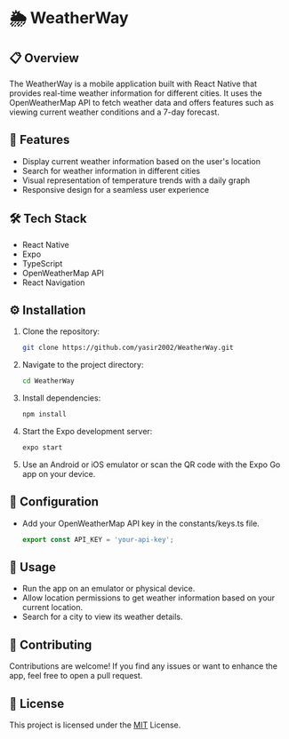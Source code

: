 # 🌦️ WeatherWay

## 📋 Overview

The WeatherWay is a mobile application built with React Native that provides real-time weather information for different cities. It uses the OpenWeatherMap API to fetch weather data and offers features such as viewing current weather conditions and a 7-day forecast.

## 🚀 Features

- Display current weather information based on the user's location
- Search for weather information in different cities
- Visual representation of temperature trends with a daily graph
- Responsive design for a seamless user experience

## 🛠️ Tech Stack

- React Native
- Expo
- TypeScript
- OpenWeatherMap API
- React Navigation

## ⚙️ Installation

1. Clone the repository:

    ```bash
    git clone https://github.com/yasir2002/WeatherWay.git

2. Navigate to the project directory:
    ```bash
    cd WeatherWay

3. Install dependencies:
    ```bash
    npm install

4. Start the Expo development server:
    ```bash
    expo start

5. Use an Android or iOS emulator or scan the QR code with the Expo Go app on your device.

## 🔧 Configuration
- Add your OpenWeatherMap API key in the constants/keys.ts file.
    ```typescript
    export const API_KEY = 'your-api-key';

## 🚀 Usage
- Run the app on an emulator or physical device.
- Allow location permissions to get weather information based on your current location.
- Search for a city to view its weather details.

## 👥 Contributing
Contributions are welcome! If you find any issues or want to enhance the app, feel free to open a pull request.

## 📄 License
This project is licensed under the [MIT](LICENSE) License.
